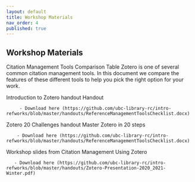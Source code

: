 ```yaml
---
layout: default
title: Workshop Materials
nav_order: 4
published: true
---
```


## Workshop Materials

Citation Management Tools Comparison Table Zotero is one of several common citation management tools. In this document we compare the features of these different tools to help you pick the right option for your work.

Introduction to Zotero handout Handout 

         - Download here (https://github.com/ubc-library-rc/intro-refworks/blob/master/handouts/ReferenceManagementToolsChecklist.docx)

Zotero 20 Challenges handout Master Zotero in 20 steps

        - Download here (https://github.com/ubc-library-rc/intro-refworks/blob/master/handouts/ReferenceManagementToolsChecklist.docx)

Workshop slides from Citation Management Using Zotero

       - Download here (https://github.com/ubc-library-rc/intro-refworks/blob/master/handouts/Zotero-Presentation-2020_2021-Winter.pdf)

